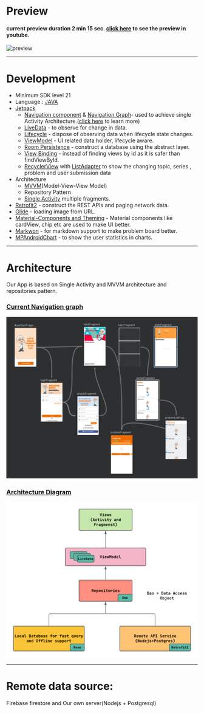 # Preview

#### current preview duration 2 min 15 sec. [click here](https://youtu.be/Gi9BSXA6JHg) to see the preview in youtube.

![preview](readMe_assets/preveiws/preview1.gif)

---

# Development

- Minimum SDK level 21
- Language : <a href="https://www.oracle.com/java/technologies/">JAVA</a>
- <a href="https://developer.android.com/jetpack">Jetpack</a>
  - <a href="https://www.youtube.com/watch?v=Y0Cs2MQxyIs&list=PLWz5rJ2EKKc9mxIBd0DRw9gwXuQshgmn2&index=12">Navigation component</a>  & <a href="https://developer.android.com/guide/navigation/navigation-design-graph">Navigation Graph</a>- used to achieve single Activity Architecture.([click here](https://developer.android.com/guide/navigation/navigation-migrate) to learn more)
  - <a href="https://www.youtube.com/watch?v=OMcDk2_4LSk&list=PLWz5rJ2EKKc9mxIBd0DRw9gwXuQshgmn2&index=7">LiveData</a> - to observe for change in data.
  - [Lifecycle](https://developer.android.com/guide/components/activities/activity-lifecycle) - dispose of observing data when lifecycle state changes.
  - <a href="https://www.youtube.com/watch?v=5qlIPTDE274&list=PLWz5rJ2EKKc9mxIBd0DRw9gwXuQshgmn2&index=6">ViewModel</a> - UI related data holder, lifecycle aware.
  - <a href="https://www.youtube.com/watch?v=SKWh4ckvFPM&list=PLWz5rJ2EKKc9mxIBd0DRw9gwXuQshgmn2&index=5">Room Persistence</a> - construct a database using the abstract layer.
  - <a href="https://developer.android.com/topic/libraries/view-binding">View Binding</a> - instead of finding views by id as it is safer than findViewById.
  - [RecyclerView](https://developer.android.com/guide/topics/ui/layout/recyclerview) with [ListAdapter](https://developer.android.com/reference/kotlin/androidx/recyclerview/widget/ListAdapter) to show the changing topic, series , problem and user submission data
- Architecture
  - [MVVM](https://developer.android.com/jetpack/guide#recommended-app-arch)(Model-View-View Model)
  - Repository Pattern
  - [Single Activity](https://www.youtube.com/watch?v=2k8x8V77CrU) multiple fragments.
- <a href="https://square.github.io/retrofit/">Retrofit2</a> - construct the REST APIs and paging network data.
- <a href="https://github.com/bumptech/glide">Glide</a> - loading image from URL.
- <a href ="https://www.material.io/develop/android">Material-Components and Theming</a> - Material components  like cardView, chip etc are used to make UI better.
- <a href="https://noties.io/Markwon/">Markwon</a> - for markdown support to make problem board better.
- <a href="https://github.com/PhilJay/MPAndroidChart">MPAndroidChart</a>  - to show the user statistics in charts.

---

# Architecture 
Our App is based on Single Activity and MVVM architecture and repositories pattern.

### <u>Current Navigation graph</u>  

<img src="https://github.com/Hmasum18/problem-solving-platform-android-preview/blob/master/readMe_assets/images/navigation_graph.png" width="700" />

### <u>Architecture Diagram</u>

<img src="https://github.com/Hmasum18/problem-solving-platform-android-preview/blob/master/readMe_assets/images/mvvm.png" width="700" />

---

# Remote data source:
Firebase firestore and Our own server(Nodejs![]() + Postgresql![]())
